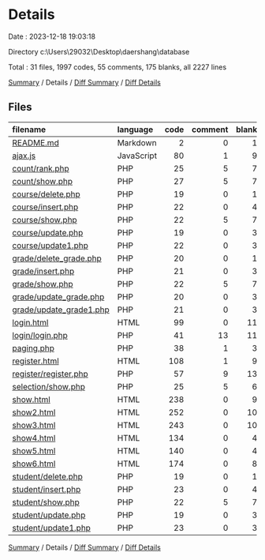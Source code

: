 # Details

Date : 2023-12-18 19:03:18

Directory c:\\Users\\29032\\Desktop\\daershang\\database

Total : 31 files,  1997 codes, 55 comments, 175 blanks, all 2227 lines

[Summary](results.md) / Details / [Diff Summary](diff.md) / [Diff Details](diff-details.md)

## Files
| filename | language | code | comment | blank | total |
| :--- | :--- | ---: | ---: | ---: | ---: |
| [README.md](/README.md) | Markdown | 2 | 0 | 1 | 3 |
| [ajax.js](/ajax.js) | JavaScript | 80 | 1 | 9 | 90 |
| [count/rank.php](/count/rank.php) | PHP | 25 | 5 | 7 | 37 |
| [count/show.php](/count/show.php) | PHP | 27 | 5 | 7 | 39 |
| [course/delete.php](/course/delete.php) | PHP | 19 | 0 | 1 | 20 |
| [course/insert.php](/course/insert.php) | PHP | 22 | 0 | 4 | 26 |
| [course/show.php](/course/show.php) | PHP | 22 | 5 | 7 | 34 |
| [course/update.php](/course/update.php) | PHP | 19 | 0 | 3 | 22 |
| [course/update1.php](/course/update1.php) | PHP | 22 | 0 | 3 | 25 |
| [grade/delete_grade.php](/grade/delete_grade.php) | PHP | 20 | 0 | 1 | 21 |
| [grade/insert.php](/grade/insert.php) | PHP | 21 | 0 | 3 | 24 |
| [grade/show.php](/grade/show.php) | PHP | 22 | 5 | 7 | 34 |
| [grade/update_grade.php](/grade/update_grade.php) | PHP | 20 | 0 | 3 | 23 |
| [grade/update_grade1.php](/grade/update_grade1.php) | PHP | 21 | 0 | 3 | 24 |
| [login.html](/login.html) | HTML | 99 | 0 | 11 | 110 |
| [login/login.php](/login/login.php) | PHP | 41 | 13 | 11 | 65 |
| [paging.php](/paging.php) | PHP | 38 | 1 | 3 | 42 |
| [register.html](/register.html) | HTML | 108 | 1 | 9 | 118 |
| [register/register.php](/register/register.php) | PHP | 57 | 9 | 13 | 79 |
| [selection/show.php](/selection/show.php) | PHP | 25 | 5 | 6 | 36 |
| [show.html](/show.html) | HTML | 238 | 0 | 9 | 247 |
| [show2.html](/show2.html) | HTML | 252 | 0 | 10 | 262 |
| [show3.html](/show3.html) | HTML | 243 | 0 | 10 | 253 |
| [show4.html](/show4.html) | HTML | 134 | 0 | 4 | 138 |
| [show5.html](/show5.html) | HTML | 140 | 0 | 4 | 144 |
| [show6.html](/show6.html) | HTML | 174 | 0 | 8 | 182 |
| [student/delete.php](/student/delete.php) | PHP | 19 | 0 | 1 | 20 |
| [student/insert.php](/student/insert.php) | PHP | 23 | 0 | 4 | 27 |
| [student/show.php](/student/show.php) | PHP | 22 | 5 | 7 | 34 |
| [student/update.php](/student/update.php) | PHP | 19 | 0 | 3 | 22 |
| [student/update1.php](/student/update1.php) | PHP | 23 | 0 | 3 | 26 |

[Summary](results.md) / Details / [Diff Summary](diff.md) / [Diff Details](diff-details.md)